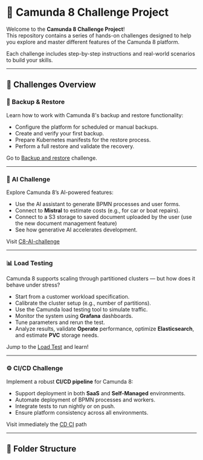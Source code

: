 # 🚀 Camunda 8 Challenge Project


Welcome to the **Camunda 8 Challenge Project**!  
This repository contains a series of hands-on challenges designed to help you explore and master different features of the Camunda 8 platform.

Each challenge includes step-by-step instructions and real-world scenarios to build your skills.

---

## 🧩 Challenges Overview

### 🔄 Backup & Restore

Learn how to work with Camunda 8's backup and restore functionality:

- Configure the platform for scheduled or manual backups.
- Create and verify your first backup.
- Prepare Kubernetes manifests for the restore process.
- Perform a full restore and validate the recovery.

Go to [Backup and restore](Backup-Restore-challenge/README.md) challenge.

---

### 🤖 AI Challenge

Explore Camunda 8’s AI-powered features:

- Use the AI assistant to generate BPMN processes and user forms.
- Connect to **Mistral** to estimate costs (e.g., for car or boat repairs).
- Connect to a S3 storage to saved document uploaded by the user (use the new document management feature)
- See how generative AI accelerates development.

Visit [C8-AI-challenge](c8-AI-challenge/README.md)

---

### 📊 Load Testing

Camunda 8 supports scaling through partitioned clusters — but how does it behave under stress?

- Start from a customer workload specification.
- Calibrate the cluster setup (e.g., number of partitions).
- Use the Camunda load testing tool to simulate traffic.
- Monitor the system using **Grafana** dashboards.
- Tune parameters and rerun the test.
- Analyze results, validate **Operate** performance, optimize **Elasticsearch**, and estimate **PVC** storage needs.

Jump to the [Load Test](c8-loadtest-challenge/README.md) and learn!

---

### ⚙️ CI/CD Challenge

Implement a robust **CI/CD pipeline** for Camunda 8:

- Support deployment in both **SaaS** and **Self-Managed** environments.
- Automate deployment of BPMN processes and workers.
- Integrate tests to run nightly or on push.
- Ensure platform consistency across all environments.

Visit immediately the [CD CI](CD_CI-challenge/README.md) path


---

## 📁 Folder Structure

